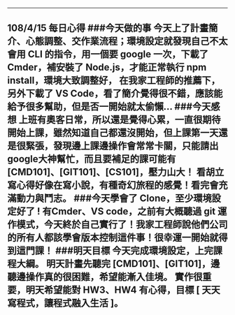 ----------------------------------------------
108/4/15 每日心得
###今天做的事
今天上了計畫簡介、心態調整、交作業流程；環境設定就發現自己不太會用 CLI 的指令，用一個要 google 一次，下載了 Cmder，補安裝了 Node.js，才能正常執行 npm install，環境大致調整好，
在我家工程師的推薦下，另外下載了 VS Code，看了簡介覺得很不錯，應該能給予很多幫助，但是否一開始就太偷懶…
###今天感想
上班有奧客日常，所以還是覺得心累，一直很期待開始上課，雖然知道自己都還沒開始，但上課第一天還是很緊張，發現邊上課邊操作會常常卡關，只能請出google大神幫忙，而且要補足的課可能有 [CMD101]、[GIT101]、[CS101]，壓力山大！
看胡立寫心得好像在寫小說，有種奇幻旅程的感覺！看完會充滿動力與鬥志。
###今天學會了 Clone，至少環境設定好了 ! 有Cmder、VS code，之前有大概聽過 git 運作模式，今天終於自己實行了！我家工程師說他們公司的所有人都該學會版本控制這件事！很幸運一開始就得到這門課！
###明天目標
今天完成環境設定，上完課程大綱。
明天計畫先聽完 [CMD101]、[GIT101]，邊聽邊操作真的很困難，希望能漸入佳境。
實作很重要，明天希望能對 HW3、HW4 有心得，目標 [ 天天寫程式，讓程式融入生活 ]。
------------------------------------------------